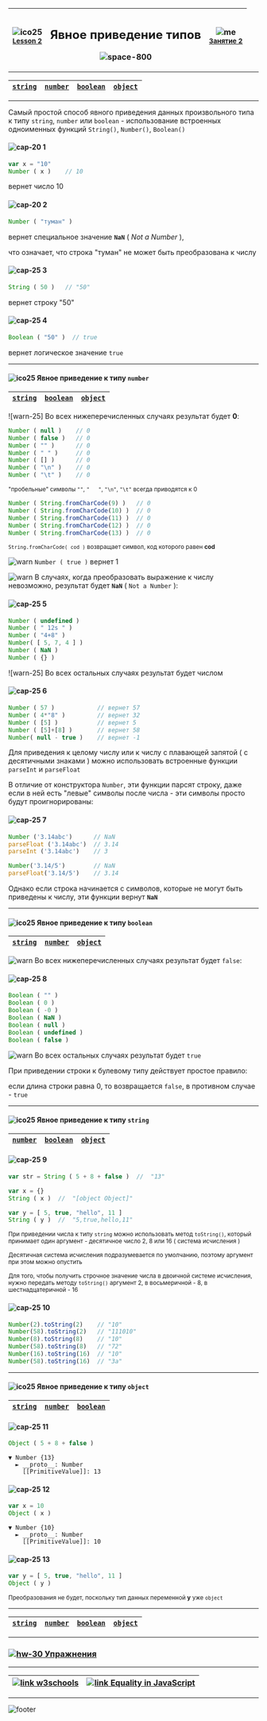 [footer]: https://github.com/garevna/js-course/raw/master/images/a-level-ico.png?raw=true
[me]: https://raw.githubusercontent.com/garevna/a-level-js-lessons/master/ico/myPhoto-40.png "Ⓒ Irina Fylyppova ( garevna ) 2019"

[ico20]: https://raw.githubusercontent.com/garevna/a-level-js-lessons/master/ico/a-level-20.png
[ico25]: https://raw.githubusercontent.com/garevna/a-level-js-lessons/master/ico/a-level-25.png
[hw-30]: https://raw.githubusercontent.com/garevna/a-level-js-lessons/master/ico/briefcase-30.png
[cap-20]: https://raw.githubusercontent.com/garevna/a-level-js-lessons/master/ico/coffee-20.png
[cap-25]: https://raw.githubusercontent.com/garevna/a-level-js-lessons/master/ico/coffee-25.png
[cap-30]: https://raw.githubusercontent.com/garevna/a-level-js-lessons/master/ico/coffee-30.png
[error]: https://raw.githubusercontent.com/garevna/a-level-js-lessons/master/ico/no_entry-20.png
[warn]: https://raw.githubusercontent.com/garevna/a-level-js-lessons/master/ico/warning-25.png
[link]: https://raw.githubusercontent.com/garevna/a-level-js-lessons/master/ico/link-20.png
[space-800]: https://raw.githubusercontent.com/garevna/a-level-js-lessons/master/ico/space-800.png

[lesson]: ../lessons/lesson-02.md

| ![ico25] <br/><sup>[**Lesson&nbsp;2**][lesson]</sup> | <h2>Явное приведение типов</h2>![space-800] | ![me] <br/><sup>[**Занятие&nbsp;2**][lesson]</sup> |
|-|-|-|

_________________________________________________________________________

| [`string`](#string) | [`number`](#number) | [`boolean`](#boolean) | [`object`](#object) |
|-|-|-|-|

_____________________________________________________________

Самый простой способ явного приведения данных произвольного типа к типу `string`, `number` или `boolean` -
использование встроенных одноименных функций `String()`,  `Number()`,  `Boolean()`

#### ![cap-20] 1

```javascript
var x = "10"
Number ( x )    // 10
```

вернет число 10

#### ![cap-20] 2

```javascript
Number ( "туман" )
```

вернет специальное значение  **`NaN`** ( _Not  a  Number_ ),

что означает, что строка "туман" не может быть преобразована к числу

#### ![cap-25] 3

```javascript
String ( 50 )   // "50"
```

вернет строку "50"

#### ![cap-25] 4

```javascript
Boolean ( "50" )  // true
```

вернет логическое значение  `true`

_____________________________________________________________

<a name="number"></a>
#### ![ico25] Явное приведение к типу `number`

| [`string`](#string) | [`boolean`](#boolean) | [`object`](#object) |
|-|-|-|

![warn-25] Во всех нижеперечисленных случаях результат будет **0**:

```javascript
Number ( null )    // 0
Number ( false )   // 0
Number ( "" )      // 0
Number ( " " )     // 0
Number ( [] )      // 0
Number ( "\n" )    // 0
Number ( "\t" )    // 0
```

<sup>"пробельные" символы `""`, `"   "`, `"\n"`, `"\t"` всегда приводятся к 0</sup>

```javascript
Number ( String.fromCharCode(9) )   // 0
Number ( String.fromCharCode(10) )  // 0
Number ( String.fromCharCode(11) )  // 0
Number ( String.fromCharCode(12) )  // 0
Number ( String.fromCharCode(13) )  // 0
```

<sup>`String.fromCharCode( cod )` возвращает символ, код которого равен **cod**</sup>

![warn] `Number ( true )`  вернет 1

![warn] В случаях, когда преобразовать выражение к числу невозможно, результат будет  **`NaN`** ( `Not a Number` ):

#### ![cap-25] 5

```javascript
Number ( undefined )
Number ( " 12s " )
Number ( "4+8" )
Number( [ 5, 7, 4 ] )
Number ( NaN )
Number ( {} )
```

![warn-25]  Во всех остальных случаях результат будет  числом

#### ![cap-25] 6

```javascript
Number ( 57 )            // вернет 57
Number ( 4*"8" )         // вернет 32
Number ( [5] )           // вернет 5
Number ( [5]+[8] )       // вернет 58
Number( null - true )    // вернет -1
```

Для приведения к целому числу или к числу с плавающей запятой ( с десятичными знаками ) можно использовать встроенные функции `parseInt` и `parseFloat`

В отличие от конструктора `Number`, эти функции парсят строку, даже если в ней есть "левые" символы после числа - эти символы просто будут проигнорированы:

#### ![cap-25] 7

```javascript
Number ('3.14abc')      // NaN
parseFloat ('3.14abc')  // 3.14
parseInt ('3.14abc')    // 3

Number('3.14/5')        // NaN
parseFloat('3.14/5')    // 3.14
```

Однако если строка начинается с символов, которые не могут быть приведены к числу, эти функции вернут **`NaN`**

________________________________________________________

<a name="boolean"></a>
#### ![ico25] Явное приведение к типу `boolean`

| [`string`](#string) | [`number`](#number) | [`object`](#object) |
|-|-|-|

![warn] Во всех нижеперечисленных случаях результат будет  `false`:

#### ![cap-25] 8

```javascript
Boolean ( "" )
Boolean ( 0 )     
Boolean ( -0 )  
Boolean ( NaN )
Boolean ( null )
Boolean ( undefined )
Boolean ( false )
```

![warn] Во всех остальных случаях результат будет  `true`

При приведении строки к булевому типу действует простое правило:

если длина строки равна 0, то возвращается `false`, в противном случае - `true`

_________________________________________________________

<a name="string"></a>
#### ![ico25] Явное приведение к типу `string`

| [`number`](#number) | [`boolean`](#boolean) | [`object`](#object) |
|-|-|-|

#### ![cap-25] 9

```javascript
var str = String ( 5 + 8 + false )  //  "13"

var x = {}
String ( x )  //  "[object Object]"

var y = [ 5, true, "hello", 11 ]
String ( y )  //  "5,true,hello,11"
```

<sup>При приведении числа к типу `string` можно использовать метод `toString()`, который принимает один аргумент - десятичное число 2, 8 или 16 ( система исчисления )</sup>

<sup>Десятичная система исчисления подразумевается по умолчанию, поэтому аргумент при этом можно опустить</sup>

<sup>Для того, чтобы получить строчное значение числа в двоичной системе исчисления, нужно передать методу `toString()` аргумент 2, в восьмеричной - 8, в шестнадцатеричной - 16</sup>

#### ![cap-25] 10

```javascript
Number(2).toString(2)    // "10"
Number(58).toString(2)   // "111010"
Number(8).toString(8)    // "10"
Number(58).toString(8)   // "72"
Number(16).toString(16)  // "10"
Number(58).toString(16)  // "3a"
```

_____________________________________________________________

<a name="object"></a>
#### ![ico25] Явное приведение к типу `object`

| [`string`](#string) | [`number`](#number) | [`boolean`](#boolean) |
|-|-|-|

#### ![cap-25] 11

```javascript
Object ( 5 + 8 + false )
```

```console
▼ Number {13}
  ► __proto__: Number
    [[PrimitiveValue]]: 13
```

#### ![cap-25] 12

```javascript
var x = 10
Object ( x )
```

```console
▼ Number {10}
  ► __proto__: Number
    [[PrimitiveValue]]: 10
```

#### ![cap-25] 13

```javascript
var y = [ 5, true, "hello", 11 ]
Object ( y )
```

<sup>Преобразования не будет, поскольку тип данных переменной **y** уже `object`</sup>

________________________________________________________

| [`string`](#string) | [`number`](#number) | [`boolean`](#boolean) | [`object`](#object) |
|-|-|-|-|

________________________________________________________

### [![hw-30] Упражнения](https://docs.google.com/forms/d/e/1FAIpQLSdFHuyyukF2rmA04BN1AmS5MCNXWgQmR5t7mmxyTpzdBZVGGw/viewform)

_____________________________________________________________

| [![link] w3schools](https://www.w3schools.com/jsref/jsref_infinity.asp) | [![link] Equality in JavaScript](https://dorey.github.io/JavaScript-Equality-Table/unified/) |
|-|-|

_________________________________________________________________________

![footer]
